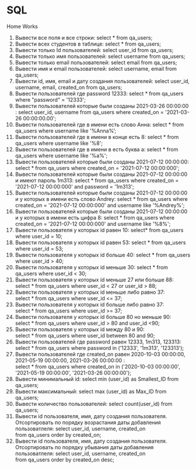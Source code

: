 # SQL
Home Works
 1. Вывести все поля и все строки: 
select * from qa_users;
 2. Вывести всех студентов в таблице: 
select * from qa_users;
 3. Вывести только Id пользователей: 
select user_id from qa_users;
 4. Вывести только имя пользователей: 
select username from qa_users;
 5. Вывести только email пользователей: 
select email from qa_users;
 6. Вывести имя и email пользователей: 
select username, email from qa_users;
 7. Вывести id, имя, email и дату создания пользователей: 
select user_id, username, email, created_on from qa_users;
 8. Вывести пользователей где password 12333: 
select * from qa_users where "password" = '12333';
 9. Вывести пользователей которые были созданы 2021-03-26 00:00:00 : 
select user_id, username  from qa_users where created_on = '2021-03-26 00:00:00.00';
 10. Вывести пользователей где в имени есть слово Анна: 
select * from qa_users where username like '%Anna%’;
 11. Вывести пользователей где в имени в конце есть 8: 
select * from qa_users where username like '%8';
 12. Вывести пользователей где в имени в есть буква а: 
select * from qa_users where username like '%a%';
 13. Вывести пользователей которые были созданы 2021-07-12 00:00:00: 
select * from qa_users where created_on = '2021-07-12 00:00:000';
 14. Вывести пользователей которые были созданы 2021-07-12 00:00:00 и имеют пароль 1m313: 
select * from qa_users where created_on = '2021-07-12 00:00:000' and password = '1m313';
 15. Вывести пользователей которые были созданы 2021-07-12 00:00:00 и у которых в имени есть слово Andrey:
select * from qa_users where created_on = '2021-07-12 00:00:000' and username like '%Andrey%';
 16. Вывести пользователей которые были созданы 2021-07-12 00:00:00 и у которых в имени есть цифра 8:
select * from qa_users where created_on = '2021-07-12 00:00:000' and username like '%8%';
 17. Вывести пользователя у которых id равен 10: 
select* from qa_users where user_id = 10;
 18. Вывести пользователя у которых id равен 53: 
select * from qa_users where user_id = 53;
 19. Вывести пользователя у которых id больше 40: 
select * from qa_users where user_id > 40;
 20. Вывести пользователя у которых id меньше 30: 
select * from qa_users where user_id < 30;
 21. Вывести пользователя у которых id меньше 27 или больше 88:  
select * from qa_users where user_id < 27 or user_id > 88;
 22. Вывести пользователя у которых id меньше либо равно 37:  
select * from qa_users where user_id <= 37;
 23. Вывести пользователя у которых id больше либо равно 37:  
select * from qa_users where user_id >= 37;
 24. Вывести пользователя у которых id больше 80 но меньше 90:  
select * from qa_users where user_id > 80 and user_id <90;
 25. Вывести пользователя у которых id между 80 и 90:  
select * from qa_users where user_id between 80 and 90;
 26. Вывести пользователей где password равен 12333, 1m313, 123313:  
select * from qa_users where password in ('12333', '1m313', '123313');
 27. Вывести пользователей где created_on равен 2020-10-03 00:00:00, 2021-05-19 00:00:00, 2021-03-26 00:00:00 :  
select * from qa_users where created_on in ('2020-10-03 00:00:00', '2021-05-19 00:00:00', '2021-03-26 00:00:00');
 28. Вывести минимальный id: 
select min (user_id) as Smallest_ID 
from qa_users; 
 29. Вывести максимальный: 
select max (user_id) as Max_ID
from qa_users;
 30. Вывести количество пользователей: 
select count(user_id)
from qa_users;
 31. Вывести id пользователя, имя, дату создания пользователя. Отсортировать по порядку возрастания даты добавления пользоватлеля: 
select user_id, username, created_on  
from qa_users
order by created_on;
 32. Вывести id пользователя, имя, дату создания пользователя. Отсортировать по порядку убывания даты добавления пользоватлеля: 
select user_id, username, created_on  
from qa_users
order by created_on desc;

